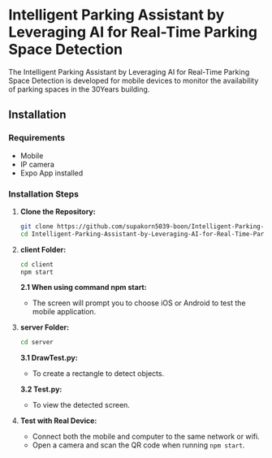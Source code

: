 # Intelligent Parking Assistant by Leveraging AI for Real-Time Parking Space Detection

The Intelligent Parking Assistant by Leveraging AI for Real-Time Parking Space Detection is developed for mobile devices to monitor the availability of parking spaces in the 30Years building.

## Installation

### Requirements 
- Mobile
- IP camera
- Expo App installed

### Installation Steps 

1. **Clone the Repository:**
    ```bash
    git clone https://github.com/supakorn5039-boon/Intelligent-Parking-Assistant-by-Leveraging-AI-for-Real-Time-Parking-Space-Detection
    cd Intelligent-Parking-Assistant-by-Leveraging-AI-for-Real-Time-Parking-Space-Detection
    ```

2. **client Folder:**
    ```bash
    cd client
    npm start
    ```

    **2.1 When using command npm start:**
    - The screen will prompt you to choose iOS or Android to test the mobile application.

3. **server Folder:**
    ```bash
    cd server
    ```

    **3.1 DrawTest.py:**
    - To create a rectangle to detect objects.

    **3.2 Test.py:**
    - To view the detected screen.

4. **Test with Real Device:**
    - Connect both the mobile and computer to the same network or wifi.
    - Open a camera and scan the QR code when running `npm start`.

